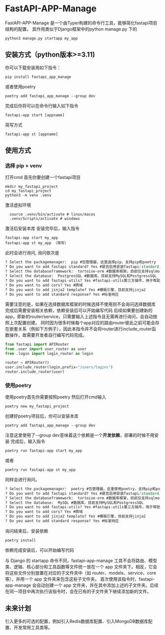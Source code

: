 # FastAPI-APP-Manage

FastAPI-APP-Manage 是一个由Typer构建的命令行工具，能够简化fastapi项目结构的配置。
其作用类似于Django框架中的python manage.py 下的

```
python3 manage.py startapp my_app
```

## 安装方式（python版本>=3.11)

你可以下载安装用如下指令：

```
pip install fastapi_app_manage
```

或者使用poetry

```
poetry add fastapi_app_manage --group dev
```

完成后你将可以在命令行输入如下指令

```
fastapi-app start [appname]
```

简写方式

```
fastapi-app st [appname]
```

## 使用方式

### 选择 pip + venv

打开cmd
首先你要创建一个fastapi项目

```
mkdir my_fastapi_project
cd my_fastapi_project
python3 -m venv .venv
```

激活虚拟环境

```
  source .venv/bin/activate # linux/macos
  .venv/Scripts/activate # windows
```

激活后安装本库
安装完毕后，输入指令

```
fastapi-app start my_app
fastapi-app st my_app （简写）
```

此时会进行询问,
询问依次是

```markdown
? Select the packagemanager:  pip #包管理器，这里选择pip，支持pip和poetry
? Do you want to add fastapi standard? Yes #是否启用安装fastapi[standard],即能够安装fastapi开发中的其余的常用依赖例如文件上传的python-mutipart
? Select the databaseframework:  tortoise-orm #数据库框架，目前仅支持sqlmodel和tortoise-orm
? Select the database:  PostgresSQL #数据库，目前支持MySQL和PostgressSQL
? Do you want to add fastapi-utils? Yes #fastapi-utils第三方插件，用于帮助fastapi开发，引入后将使用类试图和APISettings
? Do you want to add cors? Yes #跨域
? Do you want to add jinja2 template? Yes #模板引擎，目前支持jinja2
? Do you want to add standard response? Yes #标准响应
```

需要注意的是，如果在选择数据库框架的时候选择不使用则不会询问选择数据库
完成后需要安装相关依赖，依赖安装后可以开始编写代码
后续如果要创建新的app，即新的router/service，只需要输入上述指令且无需再进行询问，会自动按照上次配置创建。
同时因为很多时候每个app对应的路由router彼此之前可能会存在嵌套关系（例如下方例子），因此本指令并不会将router进行include_router函数操作，故需要开发者自行编写代码完成。
```python
from fastapi import APIRouter
from .user import user_router as user
from .login import login_router as login

router = APIRouter()
user.include_router(login,prefix="/users/logins")
router.include_router(user)

```
### 使用poetry

使用poetry首先你需要按照poetry
然后打开cmd输入

```
poetry new my_fastapi_project
```

创建好poetry项目后，你可以安装本库

```
poetry add fastapi_app_manage --group dev
```

注意这里使用了--group dev意味着这个依赖是一个**开发依赖**，部署的时候不用安装
完成后，输入指令

```
poetry run fastapi-app start my_app
```

或者

```
poetry run fastapi-app st my_app
```

同样会进行询问。

```markdown
? Select the packagemanager:  poetry #包管理器，这里使用poetry，支持pip和poetry
? Do you want to add fastapi standard? Yes #是否启用安装fastapi[standard],即能够安装fastapi开发中的其余的常用依赖例如文件上传的python-mutipart
? Select the databaseframework:  tortoise-orm #数据库框架，目前仅支持sqlmodel和tortoise-orm
? Select the database:  MySQL #数据库，目前支持MySQL和PostgressSQL
? Do you want to add fastapi-utils? Yes #fastapi-utils第三方插件，用于帮助fastapi开发，引入后将使用类试图和APISettings
? Do you want to add cors? Yes #跨域
? Do you want to add jinja2 template? Yes #模板引擎，目前支持jinja2
? Do you want to add standard response? Yes #标准响应
```

询问结束后，安装依赖

```
poetry install
```

依赖完成安装后，可以开始编写代码

与 Django 的 startapp 命令不同，fastapi-app-manage 工具不会将路由、模型类、逻辑、核心部分和工具函数等文件统一放在一个 app
文件夹下。相反，它会将这些文件分别放置在对应的子文件夹中（如 router、models、service、core 等），并用一个 app 文件夹来包含这些子文件夹。
首次使用该指令时，fastapi-app-manage 会自动创建一个 app 文件夹，并在其中添加上述的子文件夹。后续在同一项目中再次执行该指令时，会在已有的子文件夹下继续添加新的文件。

## 未来计划

引入更多的可选的配置，例如引入Redis数据库配置、引入MongoDB数据库配置、开发常用工具类等。
